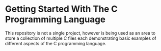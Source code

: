 # Getting Started With The C Programming Language
This repository is not a single project, however is being used as an area to store a collection of multiple C files each demonstrating basic examples of different aspects of the C programming language. 


